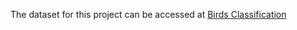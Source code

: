 The dataset for this project can be accessed at 
[Birds Classification ](https://www.kaggle.com/datasets/gpiosenka/100-bird-species)
